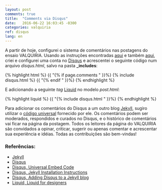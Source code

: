 ```yaml
---
layout: post
comments: true
title:  "Comments via Disqus"
date:   2016-06-22 16:03:45 -0300
categories: valquiria
ref: disqus
lang: en
---
```


A partir de hoje, configurei o sistema de comentários nas postagens do ensaio VALQUIRIA. Usando as instruções encontradas [aqui][disqus-jekyll-install] e também [aqui][disqus-jekyll], criei e configurei uma conta no [Disqus][disqus] e acrescentei o seguinte código num arquivo _disqus.html_, salvo na pasta **\_includes**:

{% highlight html %}
  {{ "{% if page.comments " }}%}
  {% include  disqus.html %}
  {{ "{% endif " }}%}
{% endhighlight %}

E adicionando a seguinte _tag_ [Liquid][liquid] no modelo _post.html_:

{% highlight liquid %}
  {{ "{% include  disqus.html " }}%}
{% endhighlight %}


Para adicionar os comentários do Disqus a um outro blog [Jekyll][jekyll], sugiro utilizar o [código universal][disqus-embed] fornecido por ele.
Os comentários podem ser moderados, respondidos e curados no Disqus, e o histórico de comentários vai ficar na página da postagem. Todos os leitores da página do VALQUIRIA são convidados a opinar, criticar, sugerir ou apenas comentar e acrescentar sua experiência e idéias. Todas as contribuições são bem-vindas!

### Referências:

- [Jekyll][jekyll]
- [Disqus][disqus]
- [Disqus, Universal Embed Code][disqus-embed]
- [Disqus, Jekyll Installation Instructions][disqus-jekyll-install]
- [Disqus, Adding Disqus to a Jekyll blog][disqus-jekyll]
- [Liquid, Liquid for designers][liquid]

[jekyll]: https://jekyllrb.com
[disqus]: https://disqus.com
[disqus-embed]: https://disqus.com/admin/universalcode/
[disqus-jekyll-install]: https://help.disqus.com/customer/portal/articles/472138-jekyll-installation-instructions
[disqus-jekyll]: http://sgeos.github.io/jekyll/disqus/2016/02/14/adding-disqus-to-a-jekyll-blog.html
[liquid]: https://github.com/Shopify/liquid/wiki/liquid-for-designers
